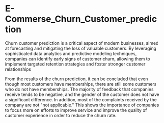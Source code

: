 # E-Commerse_Churn_Customer_prediction

Churn customer prediction is a critical aspect of modern businesses, aimed at forecasting and mitigating the loss of valuable customers.
By leveraging sophisticated data analytics and predictive modeling techniques, companies can identify early signs of customer churn, allowing them to implement targeted retention strategies and foster stronger customer relationships

From the results of the churn prediction, it can be concluded that even though most customers have memberships, there are still some customers who do not have memberships.
The majority of feedback that companies receive tends to be negative, and the gender of the customer does not have a significant difference.
In addition, most of the complaints received by the company are not "not applicable." This shows the importance of companies to focus more on efforts to improve service and improve the quality of customer experience in order to reduce the churn rate.

